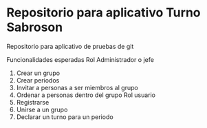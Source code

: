 # Repositorio para aplicativo Turno Sabroson
Repositorio para aplicativo de pruebas de git 

Funcionalidades esperadas
Rol Administrador o jefe
  1. Crear un grupo
  2. Crear periodos
  3. Invitar a personas a ser miembros al grupo
  4. Ordenar a personas dentro del grupo
Rol usuario
  1. Registrarse
  2. Unirse a un grupo
  3.  Declarar un turno para un periodo
